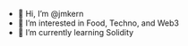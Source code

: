 - 👋 Hi, I’m @jmkern
- 👀 I’m interested in Food, Techno, and Web3
- 🌱 I’m currently learning Solidity
